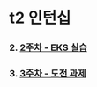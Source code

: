 # t2 인턴십

### 2. [2주차 - EKS 실습](https://github.com/sghaha/t2/blob/main/2nd.md)
### 3. [3주차 - 도전 과제](https://github.com/sghaha/t2/blob/main/1st.md)

